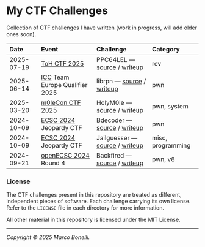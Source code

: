 # My CTF Challenges

Collection of CTF challenges I have written (work in progress, will add older
ones soon).

| Date       | Event                                        | Challenge                                                                                        | Category          |
|:-----------|:---------------------------------------------|:-------------------------------------------------------------------------------------------------|:------------------|
| 2025-07-19 | [ToH CTF 2025][ctftime-toh-2025]             | PPC64LEL — [source](./challenges/PPC64LEL) / [writeup](./challenges/PPC64LEL/README.md)          | rev               |
| 2025-06-14 | [ICC][icc] Team Europe Qualifier 2025        | librpn — [source](./challenges/librpn) / [writeup](./challenges/librpn/README.md)                | pwn               |
| 2025-03-20 | [m0leCon CTF 2025][ctftime-m0lecon-2025]     | HolyM0le — [source](./challenges/holym0le) / [writeup](./challenges/holym0le/README.md)          | pwn, system       |
| 2024-10-09 | [ECSC 2024][ecsc-2024] Jeopardy CTF          | Bdecoder — [source](./challenges/bdecoder) / [writeup](./challenges/bdecoder/README.md)          | pwn               |
| 2024-10-09 | [ECSC 2024][ecsc-2024] Jeopardy CTF          | Jailguesser — [source](./challenges/jailguesser) / [writeup](./challenges/jailguesser/README.md) | misc, programming |
| 2024-09-21 | [openECSC 2024][openecsc-2024] Round 4       | Backfired — [source](./challenges/backfired) / [writeup](./challenges/backfired/README.md)       | pwn, v8           |


### License

The CTF challenges present in this repository are treated as different,
independent pieces of software. Each challenge carrying its own license. Refer
to the `LICENSE` file in each directory for more information.

All other material in this repository is licensed under the MIT License.

---

*Copyright &copy; 2025 Marco Bonelli.*


[ctftime-toh-2025]: https://ctftime.org/event/2833
[ctftime-m0lecon-2025]: https://ctftime.org/event/2725
[team-italy]: https://teamitaly.eu/
[openecsc-2024]: https://open.ecsc2024.it/
[ecsc-2024]: https://ecsc2024.it/
[ecsc]: https://ecsc.eu/
[icc]: https://icc.ecsc.eu/
